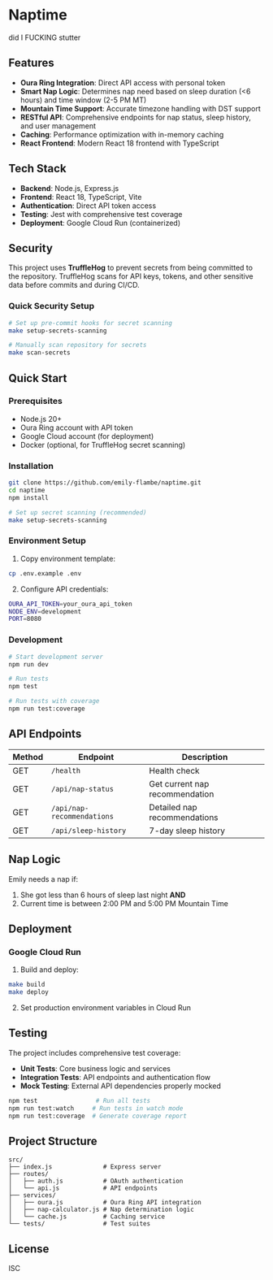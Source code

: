 # Naptime

did I FUCKING stutter

## Features

- **Oura Ring Integration**: Direct API access with personal token
- **Smart Nap Logic**: Determines nap need based on sleep duration (<6 hours) and time window (2-5 PM MT)
- **Mountain Time Support**: Accurate timezone handling with DST support
- **RESTful API**: Comprehensive endpoints for nap status, sleep history, and user management
- **Caching**: Performance optimization with in-memory caching
- **React Frontend**: Modern React 18 frontend with TypeScript

## Tech Stack

- **Backend**: Node.js, Express.js
- **Frontend**: React 18, TypeScript, Vite
- **Authentication**: Direct API token access
- **Testing**: Jest with comprehensive test coverage
- **Deployment**: Google Cloud Run (containerized)

## Security

This project uses **TruffleHog** to prevent secrets from being committed to the repository. TruffleHog scans for API keys, tokens, and other sensitive data before commits and during CI/CD.

### Quick Security Setup

```bash
# Set up pre-commit hooks for secret scanning
make setup-secrets-scanning

# Manually scan repository for secrets
make scan-secrets
```

## Quick Start

### Prerequisites

- Node.js 20+
- Oura Ring account with API token
- Google Cloud account (for deployment)
- Docker (optional, for TruffleHog secret scanning)

### Installation

```bash
git clone https://github.com/emily-flambe/naptime.git
cd naptime
npm install

# Set up secret scanning (recommended)
make setup-secrets-scanning
```

### Environment Setup

1. Copy environment template:
```bash
cp .env.example .env
```

2. Configure API credentials:
```bash
OURA_API_TOKEN=your_oura_api_token
NODE_ENV=development
PORT=8080
```

### Development

```bash
# Start development server
npm run dev

# Run tests
npm test

# Run tests with coverage
npm run test:coverage
```

## API Endpoints

| Method | Endpoint | Description |
|--------|----------|-------------|
| GET | `/health` | Health check |
| GET | `/api/nap-status` | Get current nap recommendation |
| GET | `/api/nap-recommendations` | Detailed nap recommendations |
| GET | `/api/sleep-history` | 7-day sleep history |

## Nap Logic

Emily needs a nap if:
1. She got less than 6 hours of sleep last night **AND**
2. Current time is between 2:00 PM and 5:00 PM Mountain Time

## Deployment

### Google Cloud Run

1. Build and deploy:
```bash
make build
make deploy
```

2. Set production environment variables in Cloud Run

## Testing

The project includes comprehensive test coverage:

- **Unit Tests**: Core business logic and services
- **Integration Tests**: API endpoints and authentication flow
- **Mock Testing**: External API dependencies properly mocked

```bash
npm test                # Run all tests
npm run test:watch     # Run tests in watch mode
npm run test:coverage  # Generate coverage report
```

## Project Structure

```
src/
├── index.js              # Express server
├── routes/
│   ├── auth.js           # OAuth authentication
│   └── api.js            # API endpoints
├── services/
│   ├── oura.js           # Oura Ring API integration
│   ├── nap-calculator.js # Nap determination logic
│   └── cache.js          # Caching service
└── tests/                # Test suites
```

## License

ISC
